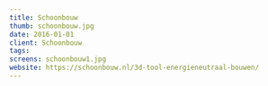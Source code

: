```yaml
---
title: Schoonbouw
thumb: schoonbouw.jpg
date: 2016-01-01
client: Schoonbouw
tags:
screens: schoonbouw1.jpg
website: https://schoonbouw.nl/3d-tool-energieneutraal-bouwen/
---
```

